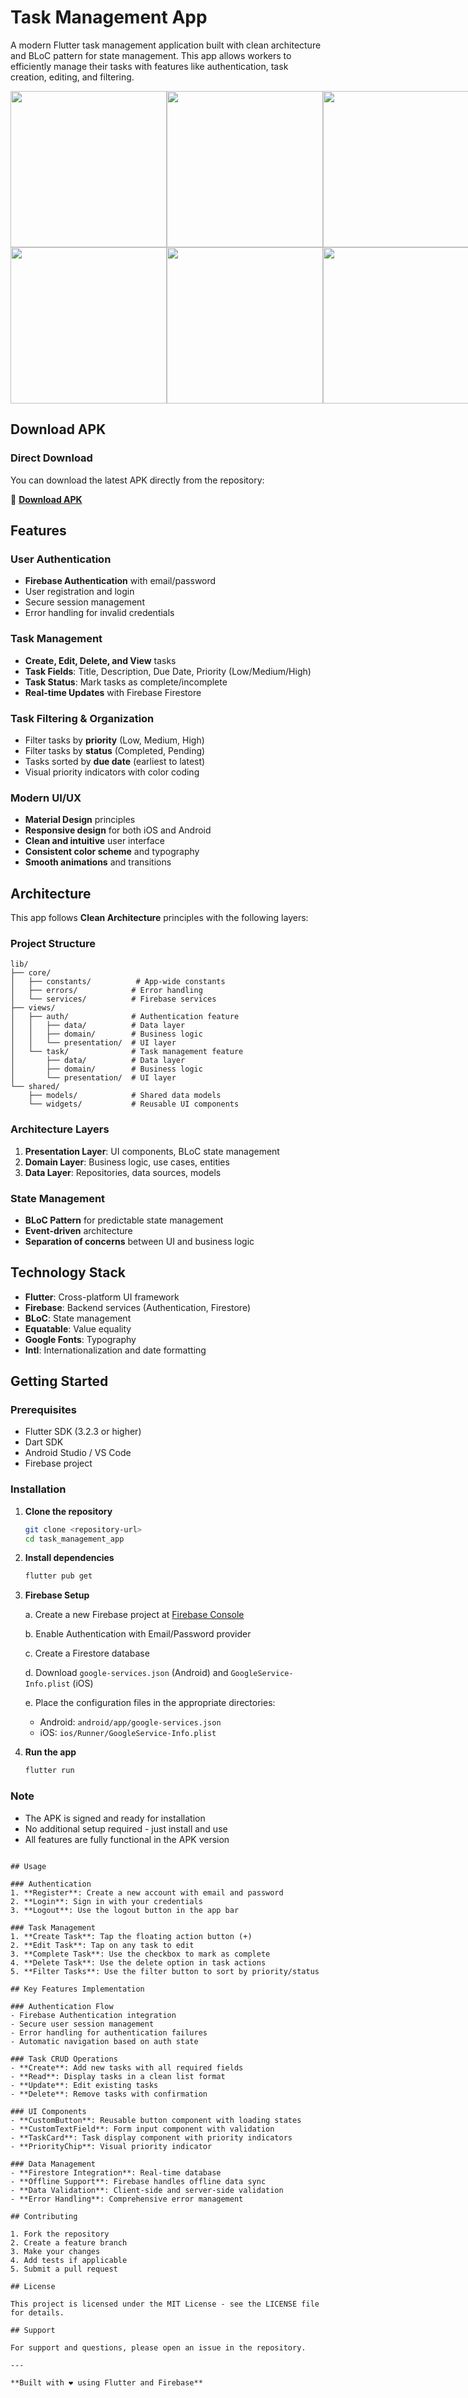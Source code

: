 # Task Management App

A modern Flutter task management application built with clean architecture and BLoC pattern for state management. This app allows workers to efficiently manage their tasks with features like authentication, task creation, editing, and filtering.

<div style="display: flex; justify-content: space-between;">
    <img src="./assets/6.jpeg" width="250" />
    <img src="./assets/1.jpeg" width="250" />
    <img src="./assets/5.jpeg" width="250" />
</div>
<div style="display: flex; justify-content: space-between;">
    <img src="./assets/4.jpeg" width="250" />
    <img src="./assets/2.jpeg" width="250" />
    <img src="./assets/3.jpeg" width="250" />
</div>


## Download APK

### Direct Download
You can download the latest APK directly from the repository:

📱 **[Download APK](assets/app.apk)**


## Features

### User Authentication
- **Firebase Authentication** with email/password
- User registration and login
- Secure session management
- Error handling for invalid credentials

### Task Management
- **Create, Edit, Delete, and View** tasks
- **Task Fields**: Title, Description, Due Date, Priority (Low/Medium/High)
- **Task Status**: Mark tasks as complete/incomplete
- **Real-time Updates** with Firebase Firestore

### Task Filtering & Organization
- Filter tasks by **priority** (Low, Medium, High)
- Filter tasks by **status** (Completed, Pending)
- Tasks sorted by **due date** (earliest to latest)
- Visual priority indicators with color coding

### Modern UI/UX
- **Material Design** principles
- **Responsive design** for both iOS and Android
- **Clean and intuitive** user interface
- **Consistent color scheme** and typography
- **Smooth animations** and transitions

## Architecture

This app follows **Clean Architecture** principles with the following layers:

### Project Structure
```
lib/
├── core/
│   ├── constants/          # App-wide constants
│   ├── errors/            # Error handling
│   └── services/          # Firebase services
├── views/
│   ├── auth/              # Authentication feature
│   │   ├── data/          # Data layer
│   │   ├── domain/        # Business logic
│   │   └── presentation/  # UI layer
│   └── task/              # Task management feature
│       ├── data/          # Data layer
│       ├── domain/        # Business logic
│       └── presentation/  # UI layer
└── shared/
    ├── models/            # Shared data models
    └── widgets/           # Reusable UI components
```

### Architecture Layers

1. **Presentation Layer**: UI components, BLoC state management
2. **Domain Layer**: Business logic, use cases, entities
3. **Data Layer**: Repositories, data sources, models

### State Management
- **BLoC Pattern** for predictable state management
- **Event-driven** architecture
- **Separation of concerns** between UI and business logic

## Technology Stack

- **Flutter**: Cross-platform UI framework
- **Firebase**: Backend services (Authentication, Firestore)
- **BLoC**: State management
- **Equatable**: Value equality
- **Google Fonts**: Typography
- **Intl**: Internationalization and date formatting

## Getting Started

### Prerequisites

- Flutter SDK (3.2.3 or higher)
- Dart SDK
- Android Studio / VS Code
- Firebase project

### Installation

1. **Clone the repository**
   ```bash
   git clone <repository-url>
   cd task_management_app
   ```

2. **Install dependencies**
   ```bash
   flutter pub get
   ```

3. **Firebase Setup**
   
   a. Create a new Firebase project at [Firebase Console](https://console.firebase.google.com/)
   
   b. Enable Authentication with Email/Password provider
   
   c. Create a Firestore database
   
   d. Download `google-services.json` (Android) and `GoogleService-Info.plist` (iOS)
   
   e. Place the configuration files in the appropriate directories:
      - Android: `android/app/google-services.json`
      - iOS: `ios/Runner/GoogleService-Info.plist`

4. **Run the app**
   ```bash
   flutter run
   ```


### Note
- The APK is signed and ready for installation
- No additional setup required - just install and use
- All features are fully functional in the APK version

```

## Usage

### Authentication
1. **Register**: Create a new account with email and password
2. **Login**: Sign in with your credentials
3. **Logout**: Use the logout button in the app bar

### Task Management
1. **Create Task**: Tap the floating action button (+)
2. **Edit Task**: Tap on any task to edit
3. **Complete Task**: Use the checkbox to mark as complete
4. **Delete Task**: Use the delete option in task actions
5. **Filter Tasks**: Use the filter button to sort by priority/status

## Key Features Implementation

### Authentication Flow
- Firebase Authentication integration
- Secure user session management
- Error handling for authentication failures
- Automatic navigation based on auth state

### Task CRUD Operations
- **Create**: Add new tasks with all required fields
- **Read**: Display tasks in a clean list format
- **Update**: Edit existing tasks
- **Delete**: Remove tasks with confirmation

### UI Components
- **CustomButton**: Reusable button component with loading states
- **CustomTextField**: Form input component with validation
- **TaskCard**: Task display component with priority indicators
- **PriorityChip**: Visual priority indicator

### Data Management
- **Firestore Integration**: Real-time database
- **Offline Support**: Firebase handles offline data sync
- **Data Validation**: Client-side and server-side validation
- **Error Handling**: Comprehensive error management

## Contributing

1. Fork the repository
2. Create a feature branch
3. Make your changes
4. Add tests if applicable
5. Submit a pull request

## License

This project is licensed under the MIT License - see the LICENSE file for details.

## Support

For support and questions, please open an issue in the repository.

---

**Built with ❤️ using Flutter and Firebase**
